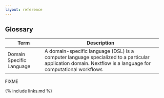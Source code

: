 ```yaml
---
layout: reference
---
```


## Glossary

|Term|Description|
|----|-----------|
|Domain Specific Language|A domain-specific language (DSL) is a computer language specialized to a particular application domain. Nextflow is a language for computational workflows |


FIXME

{% include links.md %}
